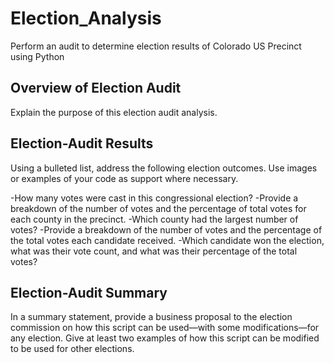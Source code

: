 # Election_Analysis
Perform an audit to determine election results of Colorado US Precinct using Python
## Overview of Election Audit 
Explain the purpose of this election audit analysis.

## Election-Audit Results 
Using a bulleted list, address the following election outcomes. Use images or examples of your code as support where necessary.

-How many votes were cast in this congressional election?
-Provide a breakdown of the number of votes and the percentage of total votes for each county in the precinct.
-Which county had the largest number of votes?
-Provide a breakdown of the number of votes and the percentage of the total votes each candidate received.
-Which candidate won the election, what was their vote count, and what was their percentage of the total votes?

## Election-Audit Summary
In a summary statement, provide a business proposal to the election commission on how this script can be used—with some modifications—for any election. Give at least two examples of how this script can be modified to be used for other elections.
